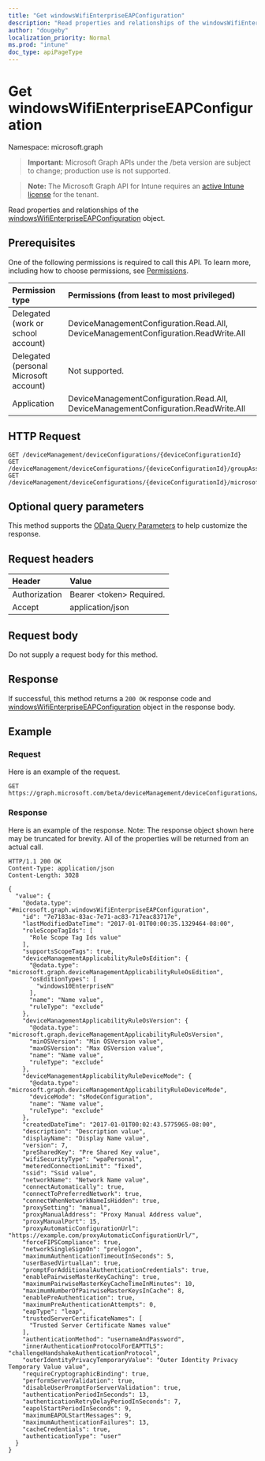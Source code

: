 ```yaml
---
title: "Get windowsWifiEnterpriseEAPConfiguration"
description: "Read properties and relationships of the windowsWifiEnterpriseEAPConfiguration object."
author: "dougeby"
localization_priority: Normal
ms.prod: "intune"
doc_type: apiPageType
---
```


# Get windowsWifiEnterpriseEAPConfiguration

Namespace: microsoft.graph

> **Important:** Microsoft Graph APIs under the /beta version are subject to change; production use is not supported.

> **Note:** The Microsoft Graph API for Intune requires an [active Intune license](https://go.microsoft.com/fwlink/?linkid=839381) for the tenant.

Read properties and relationships of the [windowsWifiEnterpriseEAPConfiguration](../resources/intune-deviceconfig-windowswifienterpriseeapconfiguration.md) object.

## Prerequisites
One of the following permissions is required to call this API. To learn more, including how to choose permissions, see [Permissions](/graph/permissions-reference).

|Permission type|Permissions (from least to most privileged)|
|:---|:---|
|Delegated (work or school account)|DeviceManagementConfiguration.Read.All, DeviceManagementConfiguration.ReadWrite.All|
|Delegated (personal Microsoft account)|Not supported.|
|Application|DeviceManagementConfiguration.Read.All, DeviceManagementConfiguration.ReadWrite.All|

## HTTP Request
<!-- {
  "blockType": "ignored"
}
-->
``` http
GET /deviceManagement/deviceConfigurations/{deviceConfigurationId}
GET /deviceManagement/deviceConfigurations/{deviceConfigurationId}/groupAssignments/{deviceConfigurationGroupAssignmentId}/deviceConfiguration
GET /deviceManagement/deviceConfigurations/{deviceConfigurationId}/microsoft.graph.windowsDomainJoinConfiguration/networkAccessConfigurations/{deviceConfigurationId}
```

## Optional query parameters
This method supports the [OData Query Parameters](/graph/query-parameters) to help customize the response.

## Request headers
|Header|Value|
|:---|:---|
|Authorization|Bearer &lt;token&gt; Required.|
|Accept|application/json|

## Request body
Do not supply a request body for this method.

## Response
If successful, this method returns a `200 OK` response code and [windowsWifiEnterpriseEAPConfiguration](../resources/intune-deviceconfig-windowswifienterpriseeapconfiguration.md) object in the response body.

## Example

### Request
Here is an example of the request.
``` http
GET https://graph.microsoft.com/beta/deviceManagement/deviceConfigurations/{deviceConfigurationId}
```

### Response
Here is an example of the response. Note: The response object shown here may be truncated for brevity. All of the properties will be returned from an actual call.
``` http
HTTP/1.1 200 OK
Content-Type: application/json
Content-Length: 3028

{
  "value": {
    "@odata.type": "#microsoft.graph.windowsWifiEnterpriseEAPConfiguration",
    "id": "7e7183ac-83ac-7e71-ac83-717eac83717e",
    "lastModifiedDateTime": "2017-01-01T00:00:35.1329464-08:00",
    "roleScopeTagIds": [
      "Role Scope Tag Ids value"
    ],
    "supportsScopeTags": true,
    "deviceManagementApplicabilityRuleOsEdition": {
      "@odata.type": "microsoft.graph.deviceManagementApplicabilityRuleOsEdition",
      "osEditionTypes": [
        "windows10EnterpriseN"
      ],
      "name": "Name value",
      "ruleType": "exclude"
    },
    "deviceManagementApplicabilityRuleOsVersion": {
      "@odata.type": "microsoft.graph.deviceManagementApplicabilityRuleOsVersion",
      "minOSVersion": "Min OSVersion value",
      "maxOSVersion": "Max OSVersion value",
      "name": "Name value",
      "ruleType": "exclude"
    },
    "deviceManagementApplicabilityRuleDeviceMode": {
      "@odata.type": "microsoft.graph.deviceManagementApplicabilityRuleDeviceMode",
      "deviceMode": "sModeConfiguration",
      "name": "Name value",
      "ruleType": "exclude"
    },
    "createdDateTime": "2017-01-01T00:02:43.5775965-08:00",
    "description": "Description value",
    "displayName": "Display Name value",
    "version": 7,
    "preSharedKey": "Pre Shared Key value",
    "wifiSecurityType": "wpaPersonal",
    "meteredConnectionLimit": "fixed",
    "ssid": "Ssid value",
    "networkName": "Network Name value",
    "connectAutomatically": true,
    "connectToPreferredNetwork": true,
    "connectWhenNetworkNameIsHidden": true,
    "proxySetting": "manual",
    "proxyManualAddress": "Proxy Manual Address value",
    "proxyManualPort": 15,
    "proxyAutomaticConfigurationUrl": "https://example.com/proxyAutomaticConfigurationUrl/",
    "forceFIPSCompliance": true,
    "networkSingleSignOn": "prelogon",
    "maximumAuthenticationTimeoutInSeconds": 5,
    "userBasedVirtualLan": true,
    "promptForAdditionalAuthenticationCredentials": true,
    "enablePairwiseMasterKeyCaching": true,
    "maximumPairwiseMasterKeyCacheTimeInMinutes": 10,
    "maximumNumberOfPairwiseMasterKeysInCache": 8,
    "enablePreAuthentication": true,
    "maximumPreAuthenticationAttempts": 0,
    "eapType": "leap",
    "trustedServerCertificateNames": [
      "Trusted Server Certificate Names value"
    ],
    "authenticationMethod": "usernameAndPassword",
    "innerAuthenticationProtocolForEAPTTLS": "challengeHandshakeAuthenticationProtocol",
    "outerIdentityPrivacyTemporaryValue": "Outer Identity Privacy Temporary Value value",
    "requireCryptographicBinding": true,
    "performServerValidation": true,
    "disableUserPromptForServerValidation": true,
    "authenticationPeriodInSeconds": 13,
    "authenticationRetryDelayPeriodInSeconds": 7,
    "eapolStartPeriodInSeconds": 9,
    "maximumEAPOLStartMessages": 9,
    "maximumAuthenticationFailures": 13,
    "cacheCredentials": true,
    "authenticationType": "user"
  }
}
```




